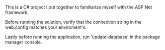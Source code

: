 This is a C# project I put together to familiarize myself with the ASP Net framework.

Before running the solution, verify that the connection string in the web.config matches your enviroment's. 

Lastly before running the application, run 'update-database' in the package manager console.
